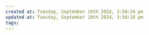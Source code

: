 ```yaml
---
created at: Tuesday, September 10th 2024, 3:58:26 pm
updated at: Tuesday, September 10th 2024, 3:58:28 pm
tags: 
---
```

